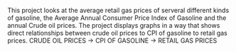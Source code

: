 This project looks at the average retail gas prices of serveral different kinds of gasoline, the Average Annual Consumer Price Index of Gasoline and the annual Crude oil prices. The project displays graphs in a way that shows direct relationships between crude oil prices to CPI of gasoline to retail gas prices.
CRUDE OIL PRICES -> CPI OF GASOLINE -> RETAIL GAS PRICES
